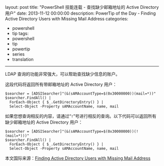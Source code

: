 ﻿layout: post
title: "PowerShell 技能连载 - 查找缺少邮箱地址的 Active Directory 用户"
date: 2013-11-12 00:00:00
description: PowerTip of the Day - Finding Active Directory Users with Missing Mail Address
categories:
- powershell
- tip
tags:
- powershell
- tip
- powertip
- series
- translation
---
LDAP 查询的功能非常强大，可以帮助查找缺少信息的账户。

这段代码将返回所有带邮箱地址的 Active Directory 用户：

	$searcher = [ADSISearcher]"(&(sAMAccountType=$(0x30000000))(mail=*))"
	$searcher.FindAll() |
	  ForEach-Object { $_.GetDirectoryEntry() } |
	  Select-Object -Property sAMAccountName, name, mail

如果您想查询相反的内容，请通过“`!`”号进行相反的查询。以下代码可以返回所有缺少邮箱地址的 Active Directory 用户：

	$searcher = [ADSISearcher]"(&(sAMAccountType=$(0x30000000))(!(mail=*)))"
	$searcher.FindAll() |
	  ForEach-Object { $_.GetDirectoryEntry() } |
	  Select-Object -Property sAMAccountName, name, mail

<!--more-->
本文国际来源：[Finding Active Directory Users with Missing Mail Address](http://powershell.com/cs/blogs/tips/archive/2013/11/12/finding-active-directory-users-with-missing-mail-address.aspx)

